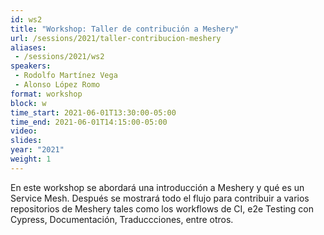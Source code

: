 ```yaml
---
id: ws2
title: "Workshop: Taller de contribución a Meshery"
url: /sessions/2021/taller-contribucion-meshery
aliases:
 - /sessions/2021/ws2
speakers:
 - Rodolfo Martínez Vega
 - Alonso López Romo
format: workshop
block: w
time_start: 2021-06-01T13:30:00-05:00
time_end: 2021-06-01T14:15:00-05:00
video:
slides:
year: "2021"
weight: 1
---
```


En este workshop se abordará una introducción a Meshery y qué es un Service Mesh. Después se mostrará todo el flujo para contribuir a varios repositorios de Meshery tales como los workflows de CI, e2e Testing con Cypress, Documentación, Traduccciones, entre otros.